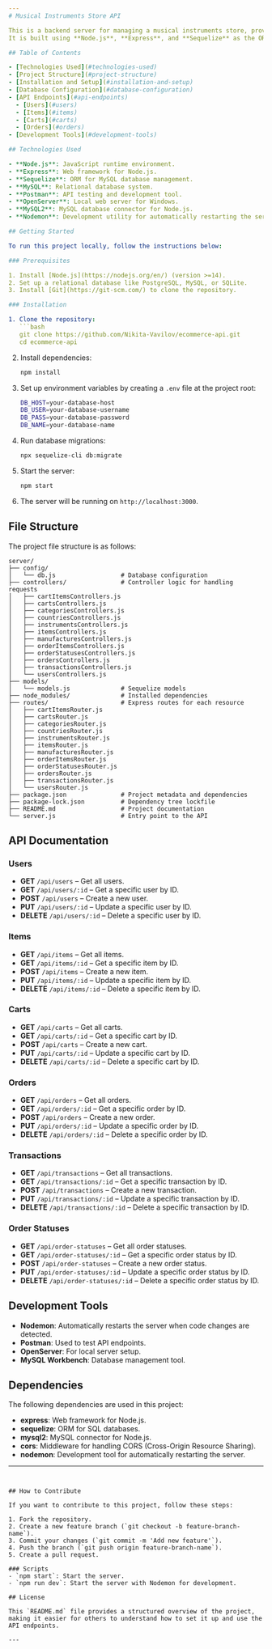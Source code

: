 ```yaml
---
# Musical Instruments Store API

This is a backend server for managing a musical instruments store, providing functionality to manage users, orders, carts, items, transactions, and more. 
It is built using **Node.js**, **Express**, and **Sequelize** as the ORM for interacting with a **MySQL** database.

## Table of Contents

- [Technologies Used](#technologies-used)
- [Project Structure](#project-structure)
- [Installation and Setup](#installation-and-setup)
- [Database Configuration](#database-configuration)
- [API Endpoints](#api-endpoints)
  - [Users](#users)
  - [Items](#items)
  - [Carts](#carts)
  - [Orders](#orders)
- [Development Tools](#development-tools)

## Technologies Used

- **Node.js**: JavaScript runtime environment.
- **Express**: Web framework for Node.js.
- **Sequelize**: ORM for MySQL database management.
- **MySQL**: Relational database system.
- **Postman**: API testing and development tool.
- **OpenServer**: Local web server for Windows.
- **MySQL2**: MySQL database connector for Node.js.
- **Nodemon**: Development utility for automatically restarting the server

## Getting Started

To run this project locally, follow the instructions below:

### Prerequisites

1. Install [Node.js](https://nodejs.org/en/) (version >=14).
2. Set up a relational database like PostgreSQL, MySQL, or SQLite.
3. Install [Git](https://git-scm.com/) to clone the repository.

### Installation

1. Clone the repository:
   ```bash
   git clone https://github.com/Nikita-Vavilov/ecommerce-api.git
   cd ecommerce-api
   ```

2. Install dependencies:
   ```bash
   npm install
   ```

3. Set up environment variables by creating a `.env` file at the project root:
   ```bash
   DB_HOST=your-database-host
   DB_USER=your-database-username
   DB_PASS=your-database-password
   DB_NAME=your-database-name
   ```

4. Run database migrations:
   ```bash
   npx sequelize-cli db:migrate
   ```

5. Start the server:
   ```bash
   npm start
   ```

6. The server will be running on `http://localhost:3000`.

## File Structure

The project file structure is as follows:

```
server/
├── config/
│   └── db.js                  # Database configuration
├── controllers/               # Controller logic for handling requests
│   ├── cartItemsControllers.js
│   ├── cartsControllers.js
│   ├── categoriesControllers.js
│   ├── countriesControllers.js
│   ├── instrumentsControllers.js
│   ├── itemsControllers.js
│   ├── manufacturesControllers.js
│   ├── orderItemsControllers.js
│   ├── orderStatusesControllers.js
│   ├── ordersControllers.js
│   ├── transactionsControllers.js
│   └── usersControllers.js
├── models/
│   └── models.js              # Sequelize models
├── node_modules/              # Installed dependencies
├── routes/                    # Express routes for each resource
│   ├── cartItemsRouter.js
│   ├── cartsRouter.js
│   ├── categoriesRouter.js
│   ├── countriesRouter.js
│   ├── instrumentsRouter.js
│   ├── itemsRouter.js
│   ├── manufacturesRouter.js
│   ├── orderItemsRouter.js
│   ├── orderStatusesRouter.js
│   ├── ordersRouter.js
│   ├── transactionsRouter.js
│   └── usersRouter.js
├── package.json               # Project metadata and dependencies
├── package-lock.json          # Dependency tree lockfile
├── README.md                  # Project documentation
└── server.js                  # Entry point to the API
```

## API Documentation

### Users

- **GET** `/api/users` – Get all users.
- **GET** `/api/users/:id` – Get a specific user by ID.
- **POST** `/api/users` – Create a new user.
- **PUT** `/api/users/:id` – Update a specific user by ID.
- **DELETE** `/api/users/:id` – Delete a specific user by ID.

### Items

- **GET** `/api/items` – Get all items.
- **GET** `/api/items/:id` – Get a specific item by ID.
- **POST** `/api/items` – Create a new item.
- **PUT** `/api/items/:id` – Update a specific item by ID.
- **DELETE** `/api/items/:id` – Delete a specific item by ID.

### Carts

- **GET** `/api/carts` – Get all carts.
- **GET** `/api/carts/:id` – Get a specific cart by ID.
- **POST** `/api/carts` – Create a new cart.
- **PUT** `/api/carts/:id` – Update a specific cart by ID.
- **DELETE** `/api/carts/:id` – Delete a specific cart by ID.

### Orders

- **GET** `/api/orders` – Get all orders.
- **GET** `/api/orders/:id` – Get a specific order by ID.
- **POST** `/api/orders` – Create a new order.
- **PUT** `/api/orders/:id` – Update a specific order by ID.
- **DELETE** `/api/orders/:id` – Delete a specific order by ID.

### Transactions

- **GET** `/api/transactions` – Get all transactions.
- **GET** `/api/transactions/:id` – Get a specific transaction by ID.
- **POST** `/api/transactions` – Create a new transaction.
- **PUT** `/api/transactions/:id` – Update a specific transaction by ID.
- **DELETE** `/api/transactions/:id` – Delete a specific transaction by ID.

### Order Statuses

- **GET** `/api/order-statuses` – Get all order statuses.
- **GET** `/api/order-statuses/:id` – Get a specific order status by ID.
- **POST** `/api/order-statuses` – Create a new order status.
- **PUT** `/api/order-statuses/:id` – Update a specific order status by ID.
- **DELETE** `/api/order-statuses/:id` – Delete a specific order status by ID.

## Development Tools

- **Nodemon**: Automatically restarts the server when code changes are detected.
- **Postman**: Used to test API endpoints.
- **OpenServer**: For local server setup.
- **MySQL Workbench**: Database management tool.

## Dependencies

The following dependencies are used in this project:

- **express**: Web framework for Node.js.
- **sequelize**: ORM for SQL databases.
- **mysql2**: MySQL connector for Node.js.
- **cors**: Middleware for handling CORS (Cross-Origin Resource Sharing).
- **nodemon**: Development tool for automatically restarting the server.

---
```


## How to Contribute

If you want to contribute to this project, follow these steps:

1. Fork the repository.
2. Create a new feature branch (`git checkout -b feature-branch-name`).
3. Commit your changes (`git commit -m 'Add new feature'`).
4. Push the branch (`git push origin feature-branch-name`).
5. Create a pull request.

### Scripts
- `npm start`: Start the server.
- `npm run dev`: Start the server with Nodemon for development.

## License

This `README.md` file provides a structured overview of the project, making it easier for others to understand how to set it up and use the API endpoints.

---